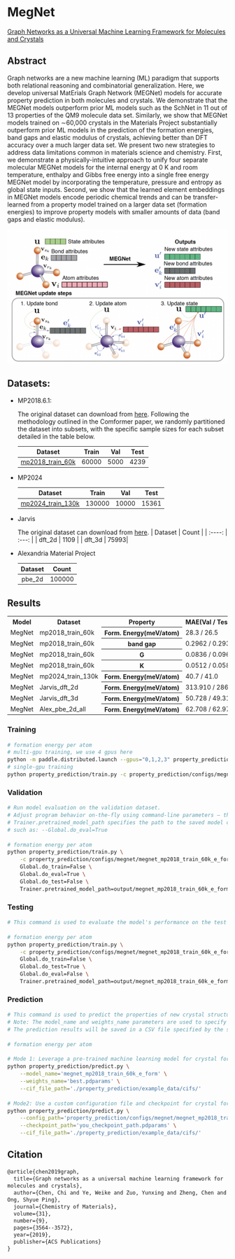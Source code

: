 # MegNet

[Graph Networks as a Universal Machine Learning Framework for Molecules and Crystals](https://arxiv.org/abs/1812.05055)

## Abstract

Graph networks are a new machine learning (ML) paradigm that supports both relational reasoning and combinatorial generalization. Here, we develop universal MatErials Graph Network (MEGNet) models for accurate property prediction in both molecules and crystals. We demonstrate that the MEGNet models outperform prior ML models such as the SchNet in 11 out of 13 properties of the QM9 molecule data set. Similarly, we show that MEGNet models trained on ∼60,000 crystals in the Materials Project substantially outperform prior ML models in the prediction of the formation energies, band gaps and elastic modulus of crystals, achieving better than DFT accuracy over a much larger data set. We present two new strategies to address data limitations common in materials science and chemistry. First, we demonstrate a physically-intuitive approach to unify four separate molecular MEGNet models for the internal energy at 0 K and room temperature, enthalpy and Gibbs free energy into a single free energy MEGNet model by incorporating the temperature, pressure and entropy as global state inputs. Second, we show that the learned element embeddings in MEGNet models encode periodic chemical trends and can be transfer-learned from a property model trained on a larger data set (formation energies) to improve property models with smaller amounts of data (band gaps and elastic modulus).


![MegNet Overview](../../docs/megnet.png)

## Datasets:

- MP2018.6.1:

    The original dataset can download from [here](https://figshare.com/ndownloader/files/15087992). Following the methodology outlined in the Comformer paper, we randomly partitioned the dataset into subsets, with the specific sample sizes for each subset detailed in the table below.

    |                                   Dataset                                    | Train |  Val  | Test  |
    | :--------------------------------------------------------------------------: | :---: | :---: | :---: |
    | [mp2018_train_60k](https://paddle-org.bj.bcebos.com/paddlematerial/datasets/mp2018/mp2018_train_60k.zip) | 60000 | 5000  | 4239  |

- MP2024

    |                                   Dataset                                    | Train |  Val  | Test  |
    | :--------------------------------------------------------------------------: | :---: | :---: | :---: |
    | [mp2024_train_130k](https://paddle-org.bj.bcebos.com/paddlematerial/datasets/mp2024/mp2024_train_130k.zip) | 130000 | 10000  | 15361  |

- Jarvis

    The original dataset can download from [here](https://github.com/usnistgov/jarvis).
    | Dataset | Count |
    | :----: | :---: |
    | dft_2d | 1109 |
    | dft_3d | 75993|

- Alexandria Material Project

    | Dataset | Count |
    | :---: | :---: |
    | pbe_2d | 100000 |


## Results

<table>
    <head>
        <tr>
            <th  nowrap="nowrap">Model</th>
            <th  nowrap="nowrap">Dataset</th>
            <th  nowrap="nowrap">Property</th>
            <th  nowrap="nowrap">MAE(Val / Test dataset)</th>
            <th  nowrap="nowrap">GPUs</th>
            <th  nowrap="nowrap">Training time</th>
            <th  nowrap="nowrap">Config</th>
            <th  nowrap="nowrap">Checkpoint | Log</th>
        </tr>
    </head>
    <body>
        <tr>
            <td  nowrap="nowrap">MegNet</td>
            <td  nowrap="nowrap">mp2018_train_60k</td>
            <th  nowrap="nowrap">Form. Energy(meV/atom)</th>
            <td  nowrap="nowrap">28.3 / 26.5</td>
            <td  nowrap="nowrap">1</td>
            <td  nowrap="nowrap">~15 hours</td>
            <td  nowrap="nowrap"><a href="megnet_mp2018_train_60k_e_form.yaml">megnet_mp2018_train_60k_e_form</a></td>
            <td  nowrap="nowrap"><a href="https://paddle-org.bj.bcebos.com/paddlematerial/checkpoints/property_prediction/megnet/megnet_mp2018_train_60k_e_form.zip">checkpoint | log</a></td>
        </tr>
        <tr>
            <td  nowrap="nowrap">MegNet</td>
            <td  nowrap="nowrap">mp2018_train_60k</td>
            <th  nowrap="nowrap">band gap</th>
            <td  nowrap="nowrap"> 0.2962 / 0.2934</td>
            <td  nowrap="nowrap">1</td>
            <td  nowrap="nowrap">~20 hours</td>
            <td  nowrap="nowrap"><a href="megnet_mp2018_train_60k_band_gap.yaml">megnet_mp2018_train_60k_band_gap</a></td>
            <td  nowrap="nowrap"><a href="https://paddle-org.bj.bcebos.com/paddlematerial/checkpoints/property_prediction/megnet/megnet_mp2018_train_60k_band_gap.zip">checkpoint | log</a></td>
        </tr>
        <tr>
            <td  nowrap="nowrap">MegNet</td>
            <td  nowrap="nowrap">mp2018_train_60k</td>
            <th  nowrap="nowrap">G</th>
            <td  nowrap="nowrap">0.0836 / 0.0962</td>
            <td  nowrap="nowrap">1</td>
            <td  nowrap="nowrap">~1.5 hours</td>
            <td  nowrap="nowrap"><a href="megnet_mp2018_train_60k_G.yaml">megnet_mp2018_train_60k_G</a></td>
            <td  nowrap="nowrap"><a href="https://paddle-org.bj.bcebos.com/paddlematerial/checkpoints/property_prediction/megnet/megnet_mp2018_train_60k_G.zip">checkpoint | log</a></td>
        </tr>
        <tr>
            <td  nowrap="nowrap">MegNet</td>
            <td  nowrap="nowrap">mp2018_train_60k</td>
            <th  nowrap="nowrap">K</th>
            <td  nowrap="nowrap">0.0512 / 0.0585</td>
            <td  nowrap="nowrap">1</td>
            <td  nowrap="nowrap">~1.5 hours</td>
            <td  nowrap="nowrap"><a href="megnet_mp2018_train_60k_K.yaml">megnet_mp2018_train_60k_K</a></td>
            <td  nowrap="nowrap"><a href="https://paddle-org.bj.bcebos.com/paddlematerial/checkpoints/property_prediction/megnet/megnet_mp2018_train_60k_K.zip">checkpoint | log</a></td>
        </tr>
        <tr>
            <td  nowrap="nowrap">MegNet</td>
            <td  nowrap="nowrap">mp2024_train_130k</td>
            <th  nowrap="nowrap">Form. Energy(meV/atom)</th>
            <td  nowrap="nowrap">40.7 / 41.0</td>
            <td  nowrap="nowrap">1</td>
            <td  nowrap="nowrap">~48 hours</td>
            <td  nowrap="nowrap"><a href="megnet_mp2024_train_130k_e_form.yaml">megnet_mp2024_train_130k_e_form</a></td>
            <td  nowrap="nowrap"><a href="https://paddle-org.bj.bcebos.com/paddlematerial/checkpoints/property_prediction/megnet/megnet_mp2024_train_130k_e_form.zip">checkpoint | log</a></td>
        </tr>
        <tr>
            <td  nowrap="nowrap">MegNet</td>
            <td  nowrap="nowrap">Jarvis_dft_2d</td>
            <th  nowrap="nowrap">Form. Energy(meV/atom)</th>
            <td  nowrap="nowrap">313.910 / 286.372 </td>
            <td  nowrap="nowrap">1</td>
            <td  nowrap="nowrap">~0.25 hours</td>
            <td  nowrap="nowrap"><a href="megnet_jarvis_dft_2d_e_form.yaml">megnet_jarvis_dft_2d_e_form</a></td>
            <td  nowrap="nowrap"><a href="https://paddle-org.bj.bcebos.com/paddlematerial/checkpoints/property_prediction/megnet/megnet_jarvis_dft_2d_e_form.zip">checkpoint | log</a></td>
        </tr>
        <tr>
            <td  nowrap="nowrap">MegNet</td>
            <td  nowrap="nowrap">Jarvis_dft_3d</td>
            <th  nowrap="nowrap">Form. Energy(meV/atom)</th>
            <td  nowrap="nowrap"> 50.728 / 49.318 </td>
            <td  nowrap="nowrap">1</td>
            <td  nowrap="nowrap">~20 hours</td>
            <td  nowrap="nowrap"><a href="megnet_jarvis_dft_3d_e_form.yaml">megnet_jarvis_dft_3d_e_form</a></td>
            <td  nowrap="nowrap"><a href="https://paddle-org.bj.bcebos.com/paddlematerial/checkpoints/property_prediction/megnet/megnet_jarvis_dft_3d_e_form.zip">checkpoint | log</a></td>
        </tr>
        <tr>
            <td  nowrap="nowrap">MegNet</td>
            <td  nowrap="nowrap">Alex_pbe_2d_all</td>
            <th  nowrap="nowrap">Form. Energy(meV/atom)</th>
            <td  nowrap="nowrap"> 62.708 / 62.972 </td>
            <td  nowrap="nowrap">1</td>
            <td  nowrap="nowrap">~34 hours</td>
            <td  nowrap="nowrap"><a href="megnet_jarvis_alex_pbe_2d_all_e_form.yaml">megnet_jarvis_alex_pbe_2d_all_e_form</a></td>
            <td  nowrap="nowrap"><a href="https://paddle-org.bj.bcebos.com/paddlematerial/checkpoints/property_prediction/megnet/megnet_jarvis_alex_pbe_2d_all_e_form.zip">checkpoint | log</a></td>
        </tr>
    </body>
</table>

### Training
```bash
# formation energy per atom
# multi-gpu training, we use 4 gpus here
python -m paddle.distributed.launch --gpus="0,1,2,3" property_prediction/train.py -c property_prediction/configs/megnet/megnet_mp2018_train_60k_e_form.yaml
# single-gpu training
python property_prediction/train.py -c property_prediction/configs/megnet/megnet_mp2018_train_60k_e_form.yaml

```

### Validation
```bash
# Run model evaluation on the validation dataset.
# Adjust program behavior on-the-fly using command-line parameters – this provides a convenient way to customize settings without modifying the configuration file directly.
# Trainer.pretrained_model_path specifies the path to the saved model checkpoint to be loaded.
# such as: --Global.do_eval=True

# formation energy per atom
python property_prediction/train.py \
    -c property_prediction/configs/megnet/megnet_mp2018_train_60k_e_form.yaml \
    Global.do_train=False \
    Global.do_eval=True \
    Global.do_test=False \
    Trainer.pretrained_model_path=output/megnet_mp2018_train_60k_e_form/checkpoints
```

### Testing
```bash
# This command is used to evaluate the model's performance on the test dataset.

# formation energy per atom
python property_prediction/train.py \
    -c property_prediction/configs/megnet/megnet_mp2018_train_60k_e_form.yaml \
    Global.do_train=False \
    Global.do_test=True \
    Global.do_eval=False \
    Trainer.pretrained_model_path=output/megnet_mp2018_train_60k_e_form/checkpoints

```

### Prediction

```bash
# This command is used to predict the properties of new crystal structures using a trained model.
# Note: The model_name and weights_name parameters are used to specify the pre-trained model and its corresponding weights. The cif_file_path parameter is used to specify the path to the CIF files for which properties need to be predicted.
# The prediction results will be saved in a CSV file specified by the save_path parameter. Default save_path is 'result.csv'.

# formation energy per atom

# Mode 1: Leverage a pre-trained machine learning model for crystal formation energy prediction. The implementation includes automated model download functionality, eliminating the need for manual configuration.
python property_prediction/predict.py \
    --model_name='megnet_mp2018_train_60k_e_form' \
    --weights_name='best.pdparams' \
    --cif_file_path='./property_prediction/example_data/cifs/'

# Mode2: Use a custom configuration file and checkpoint for crystal formation energy prediction. This approach allows for more flexibility and customization.
python property_prediction/predict.py \
    --config_path='property_prediction/configs/megnet/megnet_mp2018_train_60k_e_form.yaml' \
    --checkpoint_path='you_checkpoint_path.pdparams' \
    --cif_file_path='./property_prediction/example_data/cifs/'

```


## Citation
```
@article{chen2019graph,
  title={Graph networks as a universal machine learning framework for molecules and crystals},
  author={Chen, Chi and Ye, Weike and Zuo, Yunxing and Zheng, Chen and Ong, Shyue Ping},
  journal={Chemistry of Materials},
  volume={31},
  number={9},
  pages={3564--3572},
  year={2019},
  publisher={ACS Publications}
}
```
